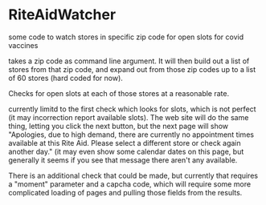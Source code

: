 # RiteAidWatcher
some code to watch stores in specific zip code for open slots for covid vaccines

takes a zip code as command line argument.  It will then build out a list of stores from that zip code, and expand out from those zip codes up to a list of 60 stores (hard coded for now).

Checks for open slots at each of those stores at a reasonable rate.

currently limitd to the first check which looks for slots, which is not perfect (it may incorrection report available slots).  The web site will do the same thing, letting you click the next button, but the next page will show "Apologies, due to high demand, there are currently no appointment times available at this Rite Aid. Please select a different store or check again another day." (it may even show some calendar dates on this page, but generally it seems if you see that message there aren't any available.

There is an additional check that could be made, but currently that requires a "moment" parameter and a capcha code, which will require some more complicated loading of pages and pulling those fields from the results.
